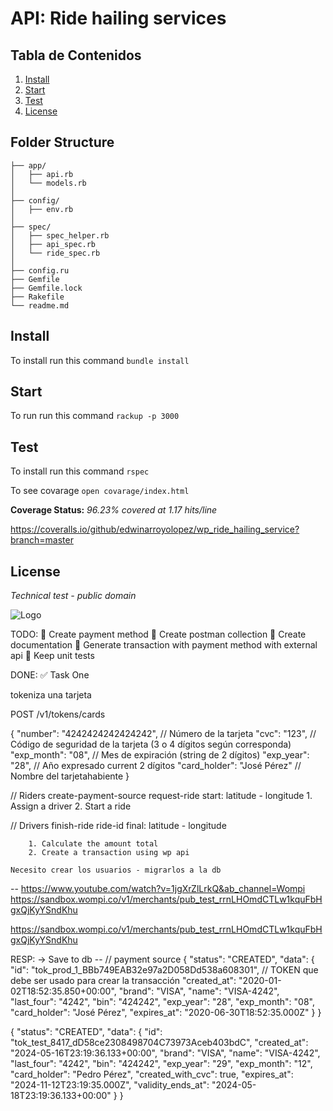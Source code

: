 # API: Ride hailing services


## Tabla de Contenidos

1. [Install](#install)
2. [Start](#start)
3. [Test](#test)
4. [License](#license)

## Folder Structure
```
├── app/
│   ├── api.rb
│   └── models.rb
│
├── config/
│   ├── env.rb
│
├── spec/
│   ├── spec_helper.rb
│   ├── api_spec.rb
│   └── ride_spec.rb
│
├── config.ru
├── Gemfile
├── Gemfile.lock
├── Rakefile
└── readme.md
```

## Install

To install run this command ```bundle install```

## Start 

To run run this command ```rackup -p 3000```

## Test 

To install run this command ```rspec```

To see covarage ```open covarage/index.html```

**Coverage Status:** *96.23% covered at 1.17 hits/line* 

https://coveralls.io/github/edwinarroyolopez/wp_ride_hailing_service?branch=master

## License

*Technical test - public domain*

![Logo](https://code.dblock.org/images/posts/2015/2015-08-04-ruby-grape/grape.png)



TODO:
    🔲 Create payment method
    🔲 Create postman collection
    🔲 Create documentation 
    🔲 Generate transaction with payment method with external api
    🔲 Keep unit tests

DONE:
    ✅ Task One



tokeniza una tarjeta

POST /v1/tokens/cards

{
  "number": "4242424242424242", // Número de la tarjeta
  "cvc": "123", // Código de seguridad de la tarjeta (3 o 4 dígitos según corresponda)
  "exp_month": "08", // Mes de expiración (string de 2 dígitos)
  "exp_year": "28", // Año expresado current 2 dígitos
  "card_holder": "José Pérez" // Nombre del tarjetahabiente
}


// Riders
    create-payment-source
    request-ride
        start: latitude - longitude
        1. Assign a driver
        2. Start a ride

// Drivers
    finish-ride
        ride-id
        final: latitude - longitude

        1. Calculate the amount total
        2. Create a transaction using wp api
    
    Necesito crear los usuarios - migrarlos a la db




-- https://www.youtube.com/watch?v=1jgXrZlLrkQ&ab_channel=Wompi
https://sandbox.wompi.co/v1/merchants/pub_test_rrnLHOmdCTLw1kquFbHgxQjKyYSndKhu

https://sandbox.wompi.co/v1/merchants/pub_test_rrnLHOmdCTLw1kquFbHgxQjKyYSndKhu

RESP:
-> Save to db -- // payment source
{
  "status": "CREATED",
  "data": {
    "id": "tok_prod_1_BBb749EAB32e97a2D058Dd538a608301", // TOKEN que debe ser usado para crear la transacción
    "created_at": "2020-01-02T18:52:35.850+00:00",
    "brand": "VISA",
    "name": "VISA-4242",
    "last_four": "4242",
    "bin": "424242",
    "exp_year": "28",
    "exp_month": "08",
    "card_holder": "José Pérez",
    "expires_at": "2020-06-30T18:52:35.000Z"
  }
}



{
    "status": "CREATED",
    "data": {
        "id": "tok_test_8417_dD58ce2308498704C73973Aceb403bdC",
        "created_at": "2024-05-16T23:19:36.133+00:00",
        "brand": "VISA",
        "name": "VISA-4242",
        "last_four": "4242",
        "bin": "424242",
        "exp_year": "29",
        "exp_month": "12",
        "card_holder": "Pedro Pérez",
        "created_with_cvc": true,
        "expires_at": "2024-11-12T23:19:35.000Z",
        "validity_ends_at": "2024-05-18T23:19:36.133+00:00"
    }
}
